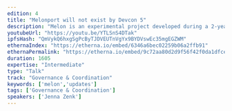 ```yaml
---
edition: 4
title: "Melonport will not exist by Devcon 5"
description: "Melon is an experimental project developed during a 2-years workshop by Melonport AG. The ambitious endeavor undertaken by the Melon team was to build a decentralized asset management system powered by Ethereum. Mission accomplished. During this talk we'd like to provide a deep insight on our journey building the asset management infrastructure of tomorrow on top of Ethereum. We would also like to unveil Melon v1.0, together with the token economics (Melonomics) and the governance mechanisms of the Melon ecosystem. The token model has never been attempted before and leverages work that Vitalik Buterin and other renowned experts have written about in the past. Similarly, Melon governance system is unique in many aspects and will allow Melonport to step down as sole maintainer of Melon protocol, while ensuring the longevity and integrity of the protocol. This presentation constitutes the first step in the decentralization process of the maintenance of the Melon protocol, as we would like to make a call for applications to the Melon Technical Council (given our skilled governance model, the Devcon audience is the perfect crowd for that matter). Melonport will not exist at this time next year. Our talk will explain how we made this possible."
youtubeUrl: "https://youtu.be/YTLSnS4DTak"
ipfsHash: "QmVykQ6hxgSgPcByTJDVEUTnVgYx9BYDVswEc35mgEGZWM"
ethernaIndex: "https://etherna.io/embed/6346a6bec02259b06a2ffb91"
ethernaPermalink: "https://etherna.io/embed/9c72aa80d2d9f56f42f0da1dfcecd7de52e1a23ee3e3baeaa3a524154f8acb50"
duration: 1605
expertise: "Intermediate"
type: "Talk"
track: "Governance & Coordination"
keywords: ['melon','updates']
tags: ['Governance & Coordination']
speakers: ['Jenna Zenk']
---
```

